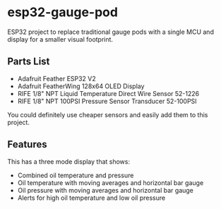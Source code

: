# esp32-gauge-pod

ESP32 project to replace traditional gauge pods with a single MCU and display for a smaller visual footprint.

## Parts List

- Adafruit Feather ESP32 V2
- Adafruit FeatherWing 128x64 OLED Display
- RIFE 1/8" NPT Liquid Temperature Direct Wire Sensor 52-1226
- RIFE 1/8" NPT 100PSI Pressure Sensor Transducer 52-100PSI

You could definitely use cheaper sensors and easily add them to this project.

## Features

This has a three mode display that shows:
- Combined oil temperature and pressure
- Oil temperature with moving averages and horizontal bar gauge
- Oil pressure with moving averages and horizontal bar gauge 
- Alerts for high oil temperature and low oil pressure